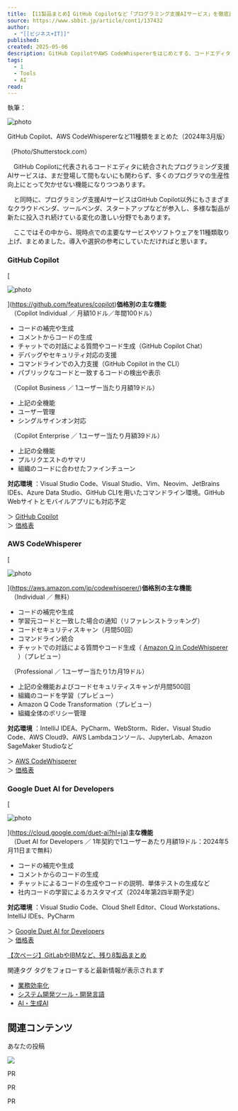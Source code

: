 ```yaml
---
title: 【11製品まとめ】GitHub Copilotなど「プログラミング支援AIサービス」を徹底比較
source: https://www.sbbit.jp/article/cont1/137432
author:
  - "[[ビジネス+IT]]"
published: 
created: 2025-05-06
description: GitHub CopilotやAWS CodeWhispererをはじめとする、コードエディタに統合できる11種類のプログラミング支援AIをまとめた。
tags:
  - 1
  - Tools
  - AI
read:
---
```

執筆：

![photo](https://www.sbbit.jp/article/image/137432/bit202404041527367321.jpg)

GitHub Copilot、AWS CodeWhispererなど11種類をまとめた（2024年3月版）  

（Photo/Shutterstock.com）

　GitHub Copilotに代表されるコードエディタに統合されたプログラミング支援AIサービスは、まだ登場して間もないにも関わらず、多くのプログラマの生産性向上にとって欠かせない機能になりつつあります。  
  
　と同時に、プログラミング支援AIサービスはGitHub Copilot以外にもさまざまなクラウドベンダ、ツールベンダ、スタートアップなどが参入し、多様な製品が新たに投入され続けている変化の激しい分野でもあります。  
  
　ここではその中から、現時点での主要なサービスやソフトウェアを11種類取り上げ、まとめました。導入や選択の参考にしていただければと思います。

### GitHub Copilot

[

![photo](https://www.sbbit.jp/article/image/137432/bit202404041510160067.png)

](https://github.com/features/copilot)**価格別の主な機能**  
　（Copilot Individual ／ 月額10ドル／年間100ドル）  
- コードの補完や生成
- コメントからコードの生成
- チャットでの対話による質問やコード生成（GitHub Copilot Chat）
- デバッグやセキュリティ対応の支援
- コマンドラインでの入力支援（GitHub Copilot in the CLI）
- パブリックなコードと一致するコードの検出や表示
  
　（Copilot Business ／ 1ユーザー当たり月額19ドル）  
- 上記の全機能
- ユーザー管理
- シングルサインオン対応
  
　（Copilot Enterprise ／ 1ユーザー当たり月額39ドル）  
- 上記の全機能
- プルリクエストのサマリ
- 組織のコードに合わせたファインチューン
  
**対応環境** ：Visual Studio Code、Visual Studio、Vim、Neovim、JetBrains IDEs、Azure Data Studio、GitHub CLIを用いたコマンドライン環境。GitHub Webサイトとモバイルアプリにも対応予定  
  
＞ [GitHub Copilot](https://github.com/features/copilot)  
＞ [価格表](https://github.com/features/copilot)  
  

### AWS CodeWhisperer

[

![photo](https://www.sbbit.jp/article/image/137432/bit202404041512090104.png)

](https://aws.amazon.com/jp/codewhisperer/)**価格別の主な機能**  
　（Individual ／ 無料）  
- コードの補完や生成
- 学習元コードと一致した場合の通知（リファレンストラッキング）
- コードセキュリティスキャン（月間50回）
- コマンドライン統合
- チャットでの対話による質問やコード生成（ [Amazon Q in CodeWhisperer](https://aws.amazon.com/jp/codewhisperer/q/) ）（プレビュー）
  
　（Professional ／ 1ユーザー当たり1カ月19ドル）  
- 上記の全機能およびコードセキュリティスキャンが月間500回
- 組織のコードを学習（プレビュー）
- Amazon Q Code Transformation（プレビュー）
- 組織全体のポリシー管理
  
**対応環境** ：IntelliJ IDEA、PyCharm、WebStorm、Rider、Visual Studio Code、AWS Cloud9、AWS Lambdaコンソール、JupyterLab、Amazon SageMaker Studioなど  
  
＞ [AWS CodeWhisperer](https://aws.amazon.com/jp/codewhisperer/)  
＞ [価格表](https://aws.amazon.com/jp/codewhisperer/pricing/)  
  

### Google Duet AI for Developers

[

![photo](https://www.sbbit.jp/article/image/137432/bit202404041512482986.png)

](https://cloud.google.com/duet-ai?hl=ja)**主な機能**  
　（Duet AI for Developers ／ 1年契約で1ユーザーあたり月額19ドル：2024年5月11日まで無料）  
- コードの補完や生成
- コメントからのコードの生成
- チャットによるコードの生成やコードの説明、単体テストの生成など
- 社内コードの学習によるカスタマイズ（2024年第2四半期予定）
  
**対応環境** ：Visual Studio Code、Cloud Shell Editor、Cloud Workstations、IntelliJ IDEs、PyCharm  
  
＞ [Google Duet AI for Developers](https://cloud.google.com/duet-ai?hl=ja)  
＞ [価格表](https://cloud.google.com/duet-ai/pricing)  
  
[【次ページ】GitLabやIBMなど、残り8製品まとめ](https://www.sbbit.jp/article/cont1/137432?page=2)

関連タグ タグをフォローすると最新情報が表示されます

- [業務効率化](https://www.sbbit.jp/genretaglist/32)
- [システム開発ツール・開発言語](https://www.sbbit.jp/genretaglist/96)
- [AI・生成AI](https://www.sbbit.jp/genretaglist/175)

## 関連コンテンツ

あなたの投稿

![](https://www.sbbit.jp/assets/images/common/icon_usr_default.svg)

PR

PR

PR
